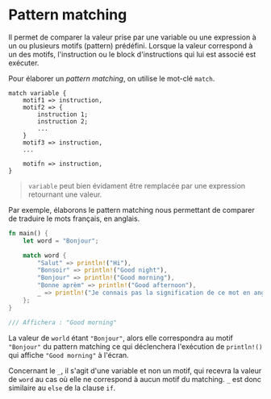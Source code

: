 # Pattern matching
Il permet de comparer la valeur prise par une variable ou une expression
à un ou plusieurs motifs (pattern) prédéfini. Lorsque la valeur correspond
à un des motifs, l'instruction ou le block d'instructions qui lui est associé
est exécuter.

Pour élaborer un *pattern matching*, on utilise le mot-clé `match`.

```
match variable {
    motif1 => instruction,
    motif2 => {
        instruction 1;
        instruction 2;
        ...
    }
    motif3 => instruction,
    ...
    
    motifn => instruction,
}

```

> `variable` peut bien évidament être remplacée par une expression retournant
une valeur.

Par exemple, élaborons le pattern matching nous permettant de comparer
de traduire le mots français, en anglais.

```rust
fn main() {
    let word = "Bonjour";

    match word {
        "Salut" => println!("Hi"),
        "Bonsoir" => println!("Good night"),
        "Bonjour" => println!("Good morning"),
        "Bonne aprèm" => println!("Good afternoon"),
        _ => println!("Je connais pas la signification de ce mot en anglais."),
    };
}

/// Affichera : "Good morning"
```

La valeur de `world` étant `"Bonjour"`, alors elle correspondra au motif
`"Bonjour"` du pattern matching ce qui déclenchera l'exécution
de `println!()` qui affiche `"Good morning"` à l'écran.

Concernant le `_`, il s'agit d'une variable et non un motif, qui recevra
la valeur de `word` au cas où elle ne correspond à aucun motif du matching.
`_` est donc similaire au `else` de la clause `if`.




















